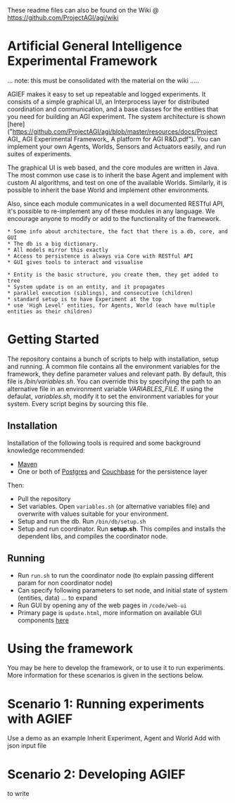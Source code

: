 These readme files can also be found on the Wiki @ https://github.com/ProjectAGI/agi/wiki


# Artificial General Intelligence Experimental Framework

... note: this must be consolidated with the material on the wiki ..... 

AGIEF makes it easy to set up repeatable and logged experiments. It consists of a simple graphical UI, an Interprocess layer for distributed coordination and communication, and a base classes for the entities that you need for building an AGI experiment. The system architecture is shown [here]("https://github.com/ProjectAGI/agi/blob/master/resources/docs/Project AGI_ AGI Experimental Framework_ A platform for AGI R&D.pdf"). You can implement your own Agents, Worlds, Sensors and Actuators easily, and run suites of experiments.

The graphical UI is web based, and the core modules are written in Java. The most common use case is to inherit the base Agent and implement with custom AI algorithms, and test on one of the available Worlds. Similarly, it is possible to inherit the base World and implement other environments.

Also, since each module communicates in a well documented RESTful API, it's possible to re-implement any of these modules in any language. We encourage anyone to modify or add to the functionality of the framework.


	* Some info about architecture, the fact that there is a db, core, and GUI
	* The db is a big dictionary.
	* All models mirror this exactly
	* Access to persistence is always via Core with RESTful API
	* GUI gives tools to interact and visualise

	* Entity is the basic structure, you create them, they get added to tree
	* System update is on an entity, and it propagates
	* parallel execution (siblings), and consecutive (children)
	* standard setup is to have Experiment at the top
	* use 'High Level' entities, for Agents, World (each have multiple entities as their children)


# Getting Started

The repository contains a bunch of scripts to help with installation, setup and running. A common file contains all the environment variables for the framework, they define parameter values and relevant path. By default, this file is */bin/variables.sh*. You can override this by specifying the path to an alternative file in an environment variable *VARIABLES_FILE*. If using the defaulat, *variables.sh*, modify it to set the environment variables for your system. Every script begins by sourcing this file.

## Installation

Installation of the following tools is required and some background knowledge recommended:
* [Maven](https://maven.apache.org/) 
* One or both of [Postgres](http://www.postgresql.org/) and [Couchbase](http://www.couchbase.com/) for the persistence layer

Then:
* Pull the repository
* Set variables. Open ```variables.sh``` (or alternative variables file) and overwrite with values suitable for your environment.
* Setup and run the db. Run ```/bin/db/setup.sh```
* Setup and run coordinator. Run **setup.sh**. This compiles and installs the dependent libs, and compiles the coordinator node.


## Running
* Run ```run.sh``` to run the coordinator node (to explain passing different param for non coordinator node)
* Can specify following parameters to set node, and initial state of system (entities, data)
	... to expand
* Run GUI by opening any of the web pages in ```/code/web-ui```
* Primary page is ```update.html```, more information on available GUI components [here](blah)

# Using the framework
You may be here to develop the framework, or to use it to run experiments.
More information for these scenarios is given in the sections below.

# Scenario 1: Running experiments with AGIEF

Use a demo as an example
Inherit Experiment, Agent and World
Add with json input file


# Scenario 2: Developing AGIEF

to write




